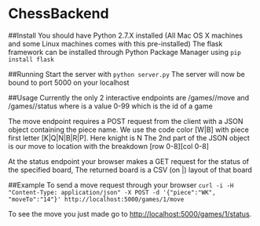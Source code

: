 # ChessBackend

##Install
You should have Python 2.7.X installed (All Mac OS X machines and some Linux machines comes with this pre-installed)
The flask framework can be installed through Python Package Manager using ```pip install flask```

##Running 
Start the server with ```python server.py```
The server will now be bound to port 5000 on your localhost

##Usage
Currently the only 2 interactive endpoints are /games/<ID>/move and /games/<ID>/status where <ID> is a value 0-99 which is the id of a game

The move endpoint requires a POST request from the client with a JSON object containing the piece name. We use the code color [W|B] with piece first letter [K|Q|N|B|R|P]. Here knight is N
The 2nd part of the JSON object is our move to location with the breakdown [row 0-8][col 0-8]

At the status endpoint your browser makes a GET request for the status of the specified board, The returned board is a CSV (on |) layout of that board

##Example 
To send a move request through your browser ```curl -i -H "Content-Type: application/json" -X POST -d '{"piece":"WK", "moveTo":"14"}' http://localhost:5000/games/1/move```

To see the move you just made go to [http://localhost:5000/games/1/status](http://localhost:5000/games/1/status).
